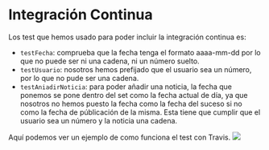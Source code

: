 
# Integración Continua

Los test que hemos usado para poder incluir la integración continua es:
	

 - `testFecha`: comprueba que la fecha tenga el formato aaaa-mm-dd por lo que no puede ser ni una cadena, ni un número suelto.
 - `testUsuario`: nosotros hemos prefijado que el usuario sea un número, por lo que no pude ser una cadena.
-  `testAniadirNoticia`: para poder añadir una noticia, la fecha que ponemos se pone dentro del set como la fecha actual de día, ya que nosotros no hemos puesto la fecha como la fecha del suceso si no como la fecha de públicación de la misma. Esta tiene que cumplir que el usuario sea un número y la noticia una cadena.
	
Aquí podemos ver un ejemplo de como funciona el test con Travis.
	![](https://github.com/natalia2911/ProyectoIV-BOT/blob/master/img/ejemplo1.png)
